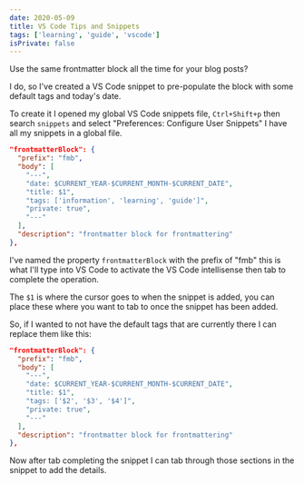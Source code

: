 ```yaml
---
date: 2020-05-09
title: VS Code Tips and Snippets
tags: ['learning', 'guide', 'vscode']
isPrivate: false
---
```


Use the same frontmatter block all the time for your blog posts?

I do, so I've created a VS Code snippet to pre-populate the block with
some default tags and today's date.

To create it I opened my global VS Code snippets file, `Ctrl+Shift+p`
then search `snippets` and select "Preferences: Configure User
Snippets" I have all my snippets in a global file.

```json
"frontmatterBlock": {
  "prefix": "fmb",
  "body": [
    "---",
    "date: $CURRENT_YEAR-$CURRENT_MONTH-$CURRENT_DATE",
    "title: $1",
    "tags: ['information', 'learning', 'guide']",
    "private: true",
    "---"
  ],
  "description": "frontmatter block for frontmattering"
},
```

I've named the property `frontmatterBlock` with the prefix of "fmb"
this is what I'll type into VS Code to activate the VS Code
intellisense then tab to complete the operation.

The `$1` is where the cursor goes to when the snippet is added, you
can place these where you want to tab to once the snippet has been
added.

So, if I wanted to not have the default tags that are currently there
I can replace them like this:

```json {7}
"frontmatterBlock": {
  "prefix": "fmb",
  "body": [
    "---",
    "date: $CURRENT_YEAR-$CURRENT_MONTH-$CURRENT_DATE",
    "title: $1",
    "tags: ['$2', '$3', '$4']",
    "private: true",
    "---"
  ],
  "description": "frontmatter block for frontmattering"
},
```

Now after tab completing the snippet I can tab through those sections
in the snippet to add the details.
